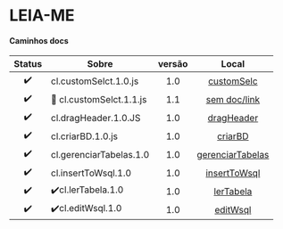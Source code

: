 # LEIA-ME



#### Caminhos docs
Status | Sobre   | versão | Local  |
:---:  | ------- | :---:  | :----:
✔️ | cl.customSelct.1.0.js | 1.0| [customSelc](https://github.com/H7-Dev/D-004-CRUD-WebSQL/blob/master/ASSETS/JS/TEST/DOCS/%E2%9C%94%EF%B8%8Fcl.customSelct.1.0.md)
✔️ | 💠 cl.customSelct.1.1.js | 1.1| [sem doc/link](#)
✔️ | cl.dragHeader.1.0.JS | 1.0| [dragHeader](https://github.com/H7-Dev/D-004-CRUD-WebSQL/blob/master/ASSETS/JS/TEST/DOCS/%E2%9C%94%EF%B8%8Fcl.dragHeader.1.0.md)
✔️ | cl.criarBD.1.0.js | 1.0| [criarBD](https://github.com/H7-Dev/D-004-CRUD-WebSQL/blob/master/SQL/TESTS/SQL/DOCS/%E2%9C%94%EF%B8%8Fcl.criarBD.1.0.md)
✔️ | cl.gerenciarTabelas.1.0 | 1.0| [gerenciarTabelas](https://github.com/H7-Dev/D-004-CRUD-WebSQL/blob/master/SQL/TESTS/SQL/DOCS/doc.%E2%9C%94%EF%B8%8Fcl.gerenciarTabelas.1.0.md)
✔️ | cl.insertToWsql.1.0 | 1.0| [insertToWsql](https://github.com/H7-Dev/D-004-CRUD-WebSQL/blob/master/SQL/TESTS/SQL/DOCS/doc.%E2%9C%94%EF%B8%8Fcl.insertToWsql.1.0.js.md)
✔️ | ✔️cl.lerTabela.1.0 | 1.0| [lerTabela](https://github.com/H7-Dev/D-004-CRUD-WebSQL/blob/master/SQL/TESTS/SQL/DOCS/doc.%E2%9C%94%EF%B8%8Fcl.lerTabela.1.0.md)
✔️ | ✔️cl.editWsql.1.0 | 1.0| [editWsql](https://github.com/H7-Dev/D-004-CRUD-WebSQL/blob/master/SQL/TESTS/SQL/DOCS/doc.%E2%9C%94%EF%B8%8Fcl.editWsql.1.0.md)
